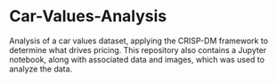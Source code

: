 # Car-Values-Analysis
 Analysis of a car values dataset, applying the CRISP-DM framework to determine what drives pricing. 
This repository also contains a Jupyter notebook, along with associated data and images, which was used to analyze the data.
